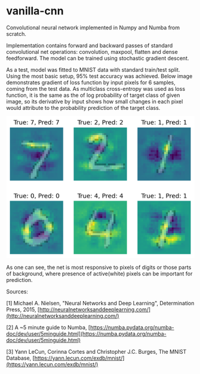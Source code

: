# vanilla-cnn
Convolutional neural network implemented in Numpy and Numba from scratch.

Implementation contains forward and backward passes of standard convolutional net operations: convolution, maxpool, flatten and dense feedforward. The model can be trained using stochastic gradient descent.

As a test, model was fitted to MNIST data with standard train/test split. Using the most basic setup, 95% test accuracy was achieved. Below image demonstrates gradient of loss function by input pixels for 6 samples, coming from the test data. As multiclass cross-entropy was used as loss function, it is the same as the of log probability of target class of given image, so its derivative by input shows how small changes in each pixel would attribute to the probability prediction of the target class.

![image](./images/input_grad.png)

As one can see, the net is most responsive to pixels of digits or those parts of background, where presence of active(white) pixels can be important for prediction.

Sources:

[1] Michael A. Nielsen, "Neural Networks and Deep Learning", Determination Press, 2015, [http://neuralnetworksanddeeplearning.com/](http://neuralnetworksanddeeplearning.com/)

[2] A ~5 minute guide to Numba, [https://numba.pydata.org/numba-doc/dev/user/5minguide.html](https://numba.pydata.org/numba-doc/dev/user/5minguide.html)

[3] Yann LeCun, Corinna Cortes and Christopher J.C. Burges, The MNIST Database, [https://yann.lecun.com/exdb/mnist/](https://yann.lecun.com/exdb/mnist/)
